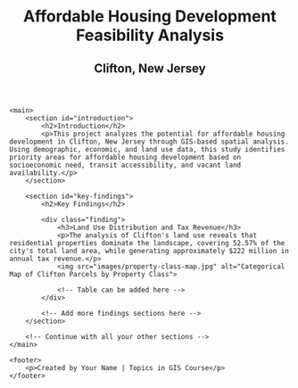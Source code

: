<!DOCTYPE html>
<html lang="en">
<head>
    <meta charset="UTF-8">
    <meta name="viewport" content="width=device-width, initial-scale=1.0">
    <title>Affordable Housing Development Feasibility Analysis - Clifton, NJ</title>
    <link rel="stylesheet" href="styles.css">
</head>
<body>
    <header>
        <h1>Affordable Housing Development Feasibility Analysis</h1>
        <h2>Clifton, New Jersey</h2>
    </header>
    
    <main>
        <section id="introduction">
            <h2>Introduction</h2>
            <p>This project analyzes the potential for affordable housing development in Clifton, New Jersey through GIS-based spatial analysis. Using demographic, economic, and land use data, this study identifies priority areas for affordable housing development based on socioeconomic need, transit accessibility, and vacant land availability.</p>
        </section>

        <section id="key-findings">
            <h2>Key Findings</h2>
            
            <div class="finding">
                <h3>Land Use Distribution and Tax Revenue</h3>
                <p>The analysis of Clifton's land use reveals that residential properties dominate the landscape, covering 52.57% of the city's total land area, while generating approximately $222 million in annual tax revenue.</p>
                <img src="images/property-class-map.jpg" alt="Categorical Map of Clifton Parcels by Property Class">
                
                <!-- Table can be added here -->
            </div>
            
            <!-- Add more findings sections here -->
        </section>

        <!-- Continue with all your other sections -->
    </main>
    
    <footer>
        <p>Created by Your Name | Topics in GIS Course</p>
    </footer>
</body>
</html>
